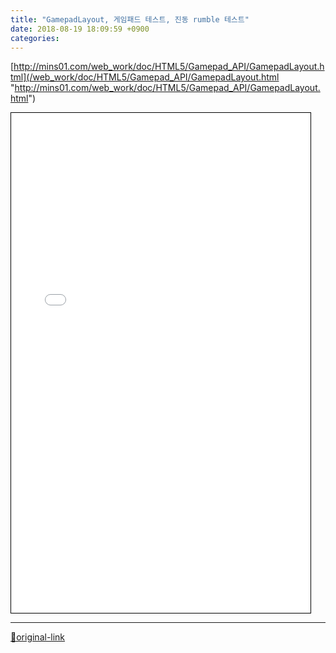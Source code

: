 ```yaml
---
title: "GamepadLayout, 게임패드 테스트, 진동 rumble 테스트"
date: 2018-08-19 18:09:59 +0900
categories: 
---
```

  

[http://mins01.com/web_work/doc/HTML5/Gamepad_API/GamepadLayout.html](/web_work/doc/HTML5/Gamepad_API/GamepadLayout.html "http://mins01.com/web_work/doc/HTML5/Gamepad_API/GamepadLayout.html")  
<iframe frameborder="1" height="800" src="/web_work/doc/HTML5/Gamepad_API/GamepadLayout.html" style="border-width: 1px; border-style: solid; border-color: rgb(0, 0, 0);" width="95%"></iframe>  




***
[🔗original-link](http://www.mins01.com/mh/tech/read/1186)